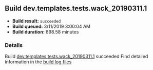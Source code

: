 ## Build dev.templates.tests.wack_20190311.1
- **Build result:** `succeeded`
- **Build queued:** 3/11/2019 3:00:04 AM
- **Build duration:** 898.58 minutes
### Details
Build [dev.templates.tests.wack_20190311.1](https://winappstudio.visualstudio.com/web/build.aspx?pcguid=a4ef43be-68ce-4195-a619-079b4d9834c2&builduri=vstfs%3a%2f%2f%2fBuild%2fBuild%2f27237) succeeded
Find detailed information in the [build log files](https://uwpctdiags.blob.core.windows.net/buildlogs/dev.templates.tests.wack_20190311.1_logs.zip)
